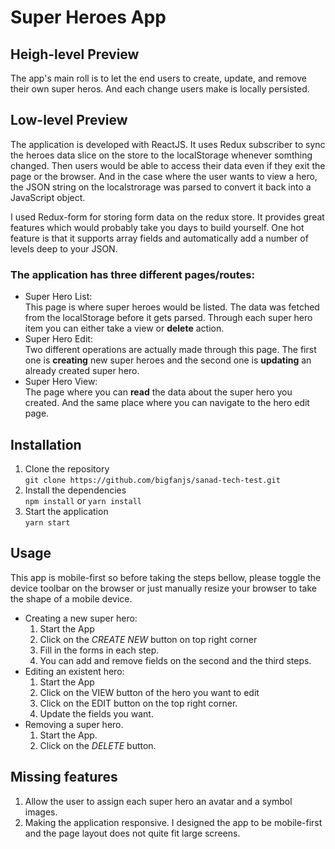 # Super Heroes App
## Heigh-level Preview
The app's main roll is to let the end users to create, update, and remove their own super heros. And each change users make is locally persisted.
## Low-level Preview
The application is developed with ReactJS. It uses Redux subscriber to sync the heroes data slice on the store to the localStorage whenever somthing changed. Then users would be able to access their data even if they exit the page or the browser. And in the case where the user wants to view a hero, the JSON string on the localstrorage was parsed to convert it back into a JavaScript object.  

I used Redux-form for storing form data on the redux store. It provides great features which would probably take you days to build yourself. One hot feature is that it supports array fields and automatically add a number of levels deep to your JSON.
### The application has three different pages/routes:
  * Super Hero List:  
    This page is where super heroes would be listed. The data was fetched from the localStorage before it gets parsed. Through each super hero item you can either take a view or **delete** action.
  * Super Hero Edit:  
    Two different operations are actually made through this page. The first one is **creating** new super heroes and the second one is **updating** an already created super hero.
  * Super Hero View:  
    The page where you can **read** the data about the super hero you created. And the same place where you can navigate to the hero edit page.

## Installation
1. Clone the repository  
  ``git clone https://github.com/bigfanjs/sanad-tech-test.git``
2. Install the dependencies  
  ``npm install`` or ``yarn install``
3. Start the application  
  ``yarn start``

## Usage
This app is mobile-first so before taking the steps bellow, please toggle the device toolbar on the browser or just manually resize your browser to take the shape of a mobile device.

* Creating a new super hero:
  1. Start the App
  2. Click on the _CREATE NEW_ button on top right corner
  3. Fill in the forms in each step.
  4. You can add and remove fields on the second and the third steps.
* Editing an existent hero:
  1. Start the App
  2. Click on the VIEW button of the hero you want to edit
  3. Click on the EDIT button on the top right corner.
  4. Update the fields you want.
* Removing a super hero.
  1. Start the App.
  2. Click on the _DELETE_ button.

## Missing features
1. Allow the user to assign each super hero an avatar and a symbol images.
2. Making the application responsive. I designed the app to be mobile-first and the page layout does not quite fit large screens.